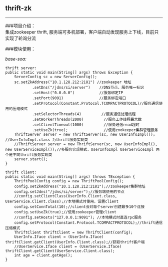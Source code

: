 ## thrift-zk
---
###项目介绍：  
集成zookeeper thrift, 服务端可多机部署，客户端自动发现服务上下线，目前只实现了轮询分流


###模块使用：

*base-soa:*
	
	thrift server:
	public static void main(String[] args) throws Exception {
        ServerConfig sc = new ServerConfig();
        sc.setZkAddress("10.1.128.212:2181") //zookeeper 地址
                .setDns("/jdns/si/server")    //DNS节点，服务唯一标识
                .setHost("0.0.0.0")           //服务绑定IP
                .setPort(9091)                //服务绑定端口
                .setProtocol(Constant.Protocol.TCOMPACTPROTOCOL)//服务通信使用的压缩模式
                .setSelectorThreads(4)         //服务通信处理线程
                .setWorkerThreads(2000)         //服务工作线程最大数
                .setClientTimeout(1000)         //服务通信read超时
                .setUseZk(true);                //使用zookeeper集群管理服务
        ThriftServer server = new ThriftServer(sc, new UserInfoImpl()); //UserInfoImpl.class 为thrift服务实现类
        //ThriftServer server = new ThriftServer(sc, new UserInfoImpl(), new UserServiceImpl());//多服务实现模式，UserInfoImpl UserServiceImpl 两个是不同thrift服务实现类
        server.start();
    }
	    
    thrift client:
    public static void main(String[] args) throws TException {
        ThriftPoolConfig config = new ThriftPoolConfig();
        config.setZkAddress("10.1.128.212:2181");//zookeeper集群地址
        config.setJdns("/jdns/si/server");//服务端使用的节点
        //config.setClientClass(UserInfo.Client.class, UserService.Client.class);//本地模式时使用，设置client
        config.setConnTotal(10);//client会对每个server创建最多10个连接
        config.setUseZk(true);//使用zookeeper管理client
        //config.setHosts("127.0.0.1:9091"); //本地模式时直连rpc服务
        config.setProtocol(Constant.Protocol.TCOMPACTPROTOCOL);//thrift通信压缩模式
        ThriftClient thriftClient = new ThriftClient(config);
        UserInfo.Iface client = (UserInfo.Iface) thriftClient.getClient(UserInfo.Client.class);//获取thrift客户端
        //UserService.Iface client = (UserService.Iface) thriftClient.getClient(UserService.Client.class);
        int age = client.getAge();
    }